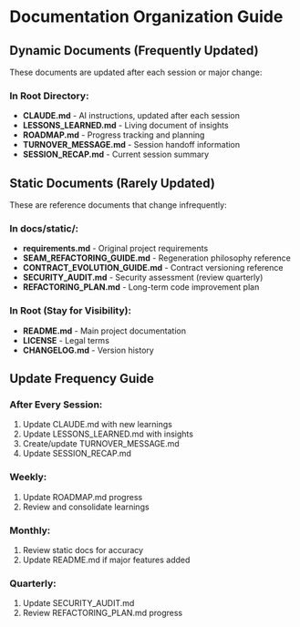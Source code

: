 # Documentation Organization Guide

## Dynamic Documents (Frequently Updated)
These documents are updated after each session or major change:

### In Root Directory:
- **CLAUDE.md** - AI instructions, updated after each session
- **LESSONS_LEARNED.md** - Living document of insights
- **ROADMAP.md** - Progress tracking and planning
- **TURNOVER_MESSAGE.md** - Session handoff information
- **SESSION_RECAP.md** - Current session summary

## Static Documents (Rarely Updated)
These are reference documents that change infrequently:

### In docs/static/:
- **requirements.md** - Original project requirements
- **SEAM_REFACTORING_GUIDE.md** - Regeneration philosophy reference
- **CONTRACT_EVOLUTION_GUIDE.md** - Contract versioning reference
- **SECURITY_AUDIT.md** - Security assessment (review quarterly)
- **REFACTORING_PLAN.md** - Long-term code improvement plan

### In Root (Stay for Visibility):
- **README.md** - Main project documentation
- **LICENSE** - Legal terms
- **CHANGELOG.md** - Version history

## Update Frequency Guide

### After Every Session:
1. Update CLAUDE.md with new learnings
2. Update LESSONS_LEARNED.md with insights
3. Create/update TURNOVER_MESSAGE.md
4. Update SESSION_RECAP.md

### Weekly:
1. Update ROADMAP.md progress
2. Review and consolidate learnings

### Monthly:
1. Review static docs for accuracy
2. Update README.md if major features added

### Quarterly:
1. Update SECURITY_AUDIT.md
2. Review REFACTORING_PLAN.md progress